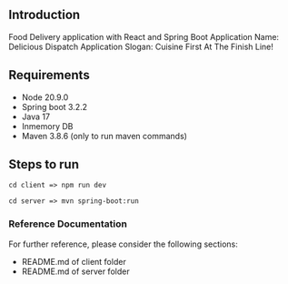 ## Introduction

Food Delivery application with React and Spring Boot
Application Name: Delicious Dispatch
Application Slogan: Cuisine First At The Finish Line!

## Requirements

- Node 20.9.0
- Spring boot 3.2.2
- Java 17
- Inmemory DB
- Maven 3.8.6 (only to run maven commands)

## Steps to run

```
cd client => npm run dev
```

```
cd server => mvn spring-boot:run
```

### Reference Documentation

For further reference, please consider the following sections:

- README.md of client folder
- README.md of server folder
